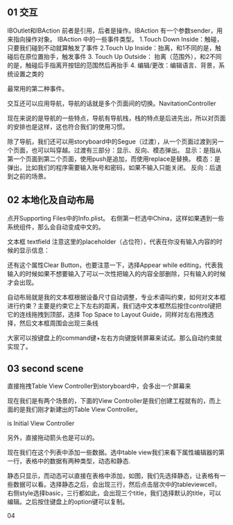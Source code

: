01 交互
----------
IBOutlet和IBAction 前者是引用，后者是操作。IBAction 有一个参数sender，用来指向操作对象。
IBAction 中的一些事件类型。
1.Touch Down Inside：触碰，只要我们碰到不动就算触发了事件
2.Touch Up  Inside：抬离，和1不同的是，触碰后在原位置抬手，触发事件
3. Touch Up Outside： 抬离（范围外），和2不同的是，触碰后手指离开按钮的范围然后再抬手
4. 编辑/更改：编辑语言、背景，系统设置之类的

最常用的第二种事件。

交互还可以应用导航，导航的话就是多个页面间的切换。NavitationController

现在来说的是导航的一些特点，导航有导航栈，栈的特点是后进先出，所以对页面的安排也是这样，这也符合我们的使用习惯。

除了导航，我们还可以用storyboard中的Segue（过渡），从一个页面过渡到另一个页面，也可以叫穿越。过渡有三部分：显示、反向、模态弹出。
    显示：是指从第一个页面到第二个页面，使用push是追加，而使用replace是替换。 
    模态：是弹出，比如我们的程序需要输入账号和密码，如果不输入只能关闭。
    反向：后退到之前的场景。
    
    
02 本地化及自动布局
----------
点开Supporting Files中的Info.plist。
右侧第一栏选中China，这样如果遇到一些系统组件，那么会自动变成中文的。

文本框 textfield
注意这里的placeholder（占位符），代表在你没有输入内容的时候的显示信息：   
    
还有这个属性Clear Button，也要注意一下，选择Appear while editing，代表我输入的时候如果不想要输入了可以一次性把输入的内容全部删除，只有输入的时候才会出现。 
    
自动布局就是我的文本框根据设备尺寸自动调整，专业术语叫约束，如何对文本框进行约束？主要是约束它上下左右的距离，我们选中文本框然后按住control键把它的连线拖拽到顶部，选择 Top Space to Layout Guide，同样对左右拖拽选择，然后文本框周围会出现三条线

大家可以按键盘上的command键+左右方向键旋转屏幕来试试。那么自动约束就实现了。    
    
    
03 second scene 
------------
直接拖拽Table View Controller到storyboard中，会多出一个屏幕来

现在我们是有两个场景的，下面的View Controller是我们创建工程就有的，而上面的是我们刚才新建出的Table View Controller。

is Initial View Controller

另外，直接拖动箭头也是可以的。

现在我们在这个列表中添加一些数据。选中table view我们来看下属性编辑器的第一行，表格中的数据有两种类型，动态和静态.

静态只显示，而动态可以直接在表格中添加，如图，我们先选择静态，让表格有一些数据可以看。选择静态之后，会出现三行，然后点击层次中的tableviewcell，右侧style选择basic，三行都如此，会出现三个title，我们选择默认的title，可以编辑。之后按住键盘上的option键可以复制。    
    
04     
    
    
    
    
    
    
    
    
    
    
    
    
    








